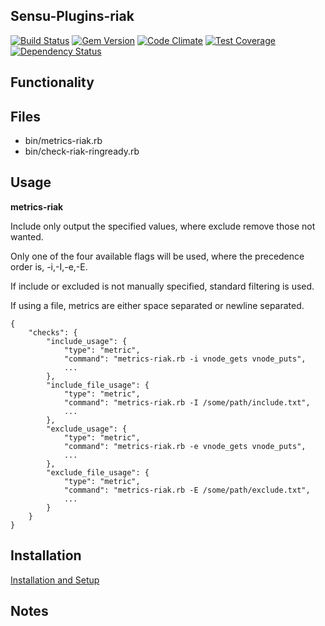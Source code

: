 ## Sensu-Plugins-riak

[ ![Build Status](https://travis-ci.org/sensu-plugins/sensu-plugins-riak.svg?branch=master)](https://travis-ci.org/sensu-plugins/sensu-plugins-riak)
[![Gem Version](https://badge.fury.io/rb/sensu-plugins-riak.svg)](http://badge.fury.io/rb/sensu-plugins-riak)
[![Code Climate](https://codeclimate.com/github/sensu-plugins/sensu-plugins-riak/badges/gpa.svg)](https://codeclimate.com/github/sensu-plugins/sensu-plugins-riak)
[![Test Coverage](https://codeclimate.com/github/sensu-plugins/sensu-plugins-riak/badges/coverage.svg)](https://codeclimate.com/github/sensu-plugins/sensu-plugins-riak)
[![Dependency Status](https://gemnasium.com/sensu-plugins/sensu-plugins-riak.svg)](https://gemnasium.com/sensu-plugins/sensu-plugins-riak)

## Functionality

## Files
 * bin/metrics-riak.rb
 * bin/check-riak-ringready.rb

## Usage

**metrics-riak**

 Include only output the specified values, where exclude remove those not wanted.
 
 Only one of the four available flags will be used, where the precedence order is, -i,-I,-e,-E.
 
 If include or excluded is not manually specified, standard filtering is used.
 
 If using a file, metrics are either space separated or newline separated.

```
{
    "checks": {
        "include_usage": {
            "type": "metric",
            "command": "metrics-riak.rb -i vnode_gets vnode_puts",
            ...
        },
        "include_file_usage": {
            "type": "metric",
            "command": "metrics-riak.rb -I /some/path/include.txt",
            ...
        },
        "exclude_usage": {
            "type": "metric",
            "command": "metrics-riak.rb -e vnode_gets vnode_puts",
            ...
        },
        "exclude_file_usage": {
            "type": "metric",
            "command": "metrics-riak.rb -E /some/path/exclude.txt",
            ...
        }
    }
}
```

## Installation

[Installation and Setup](http://sensu-plugins.io/docs/installation_instructions.html)

## Notes
